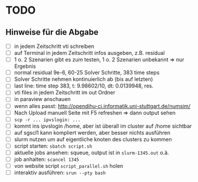 # TODO

## Hinweise für die Abgabe
- [ ] in jedem Zeitschritt vti schreiben
- [ ] auf Terminal in jedem Zeitschritt infos ausgeben, z.B. residual
- [ ] 1 o. 2 Szenarien gibt es zum testen, 1 o. 2 Szenarien unbekannt => nur Ergebnis
- [ ] normal residual 9e-6, 60-25 Solver Schritte, 383 time steps
- [ ] Solver Schritte nehmen kontinuierlich ab (bis auf letzten)
- [ ] last line: time step 383, t: 9.98602/10, dt: 0.0139948, res. 
- [ ] vti files in jedem Zeitschritt im out Ordner
- [ ] in paraview anschauen
- [ ] wenn alles passt: http://opendihu-ci.informatik.uni-stuttgart.de/numsim/
- [ ] Nach Upload manuell Seite mit F5 refreshen => dann output sehen
- [ ] `scp -r ... ipvslogin: ...`
- [ ] kommt ins ipvslogin /home, aber ist überall im cluster auf /home sichtbar
- [ ] auf sgscl1 kann kompliert werden, aber besser nichts ausführen
- [ ] slurm nutzen um auf eigentliche knoten des clusters zu kommen
- [ ] script starten: `sbatch script.sh`
- [ ] aktuelle jobs ansehen: squeue, output ist in `slurm-1345.out` o.ä.
- [ ] job anhalten: `scancel 1345`
- [ ] von website script `script_parallel.sh` holen
- [ ] interaktiv ausführen: `srun --pty bash`

